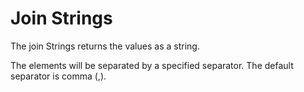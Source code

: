 # Join Strings
The join Strings returns the values as a string.

The elements will be separated by a specified separator. The default separator is comma (,).
